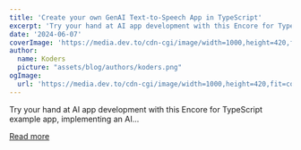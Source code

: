 ```yaml
---
title: 'Create your own GenAI Text-to-Speech App in TypeScript'
excerpt: 'Try your hand at AI app development with this Encore for TypeScript example app, implementing an AI...'
date: '2024-06-07'
coverImage: 'https://media.dev.to/cdn-cgi/image/width=1000,height=420,fit=cover,gravity=auto,format=auto/https%3A%2F%2Fdev-to-uploads.s3.amazonaws.com%2Fuploads%2Farticles%2Fbu14cpg71jamn8twtw0a.png'
author:
  name: Koders
  picture: "assets/blog/authors/koders.png"
ogImage:
  url: 'https://media.dev.to/cdn-cgi/image/width=1000,height=420,fit=cover,gravity=auto,format=auto/https%3A%2F%2Fdev-to-uploads.s3.amazonaws.com%2Fuploads%2Farticles%2Fbu14cpg71jamn8twtw0a.png'
---
```


Try your hand at AI app development with this Encore for TypeScript example app, implementing an AI...

[Read more](https://dev.to/encore/create-your-own-genai-text-to-speech-app-in-typescript-11h7)
